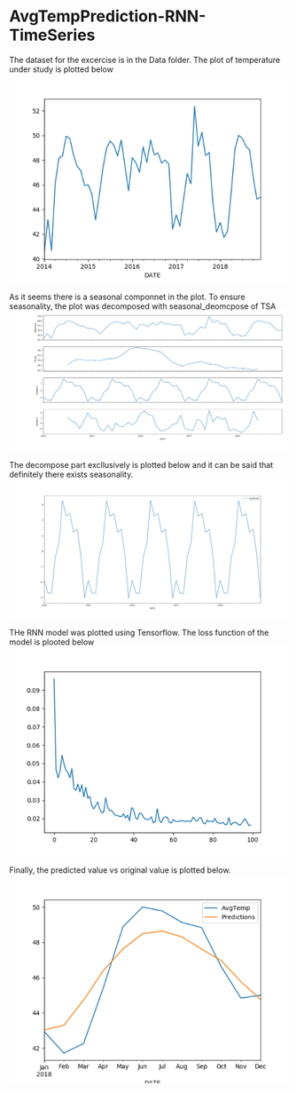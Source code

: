 # AvgTempPrediction-RNN-TimeSeries

The dataset for the excercise is in the Data folder. The plot of temperature under study is plotted below
![Tempearture plot over time](./images/1AvgTemp.png)

As it seems there is a seasonal componnet in the plot. To ensure seasonality, the plot was decomposed with seasonal_deomcpose of TSA
![Decompose of plot](./images/2SeasonalDecompose.png)

The decompose part excllusively is plotted below and it can be said that definitely there exists seasonality.
![Seasonal part of decompose](./images/3Seasonal.png)

THe RNN model was plotted using Tensorflow. The loss function of the model is plooted below
![Loss distribution of model](./images/4LossOvertime.png)

Finally, the predicted value vs original value is plotted below.
![Plot of predicted vs Original value](./images/5Prediction.png)
